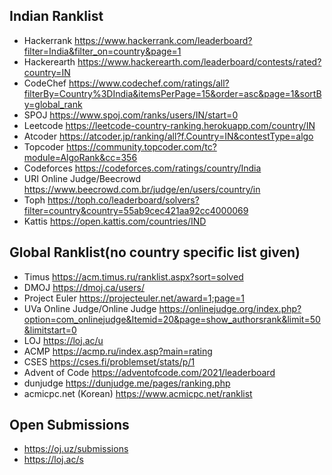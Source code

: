 ## Indian Ranklist

- Hackerrank https://www.hackerrank.com/leaderboard?filter=India&filter_on=country&page=1
- Hackerearth https://www.hackerearth.com/leaderboard/contests/rated?country=IN
- CodeChef https://www.codechef.com/ratings/all?filterBy=Country%3DIndia&itemsPerPage=15&order=asc&page=1&sortBy=global_rank
- SPOJ https://www.spoj.com/ranks/users/IN/start=0
- Leetcode https://leetcode-country-ranking.herokuapp.com/country/IN
- Atcoder https://atcoder.jp/ranking/all?f.Country=IN&contestType=algo
- Topcoder https://community.topcoder.com/tc?module=AlgoRank&cc=356
- Codeforces https://codeforces.com/ratings/country/India
- URI Online Judge/Beecrowd https://www.beecrowd.com.br/judge/en/users/country/in
- Toph https://toph.co/leaderboard/solvers?filter=country&country=55ab9cec421aa92cc4000069
- Kattis https://open.kattis.com/countries/IND

## Global Ranklist(no country specific list given)

- Timus https://acm.timus.ru/ranklist.aspx?sort=solved
- DMOJ https://dmoj.ca/users/
- Project Euler https://projecteuler.net/award=1;page=1
- UVa Online Judge/Online Judge https://onlinejudge.org/index.php?option=com_onlinejudge&Itemid=20&page=show_authorsrank&limit=50&limitstart=0
- LOJ https://loj.ac/u
- ACMP https://acmp.ru/index.asp?main=rating
- CSES https://cses.fi/problemset/stats/p/1
- Advent of Code https://adventofcode.com/2021/leaderboard
- dunjudge https://dunjudge.me/pages/ranking.php
- acmicpc.net (Korean) https://www.acmicpc.net/ranklist


## Open Submissions

- https://oj.uz/submissions
- https://loj.ac/s
